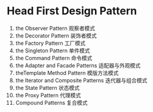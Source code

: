 # Head First Design Pattern

1. the Observer Pattern 观察者模式
2. the Decorator Pattern 装饰者模式
3. the Factory Pattern 工厂模式
4. the Singleton Pattern 单件模式
5. the Command Pattern 命令模式
6. the Adapter and Facade Patterns 适配器与外观模式
7. theTemplate Method Pattern 模版方法模式
8. the Iterator and Composite Patterns 迭代器与组合模式
9. the State Pattern 状态模式
10. the Proxy Pattern 代理模式
11. Compound Patterns 复合模式

